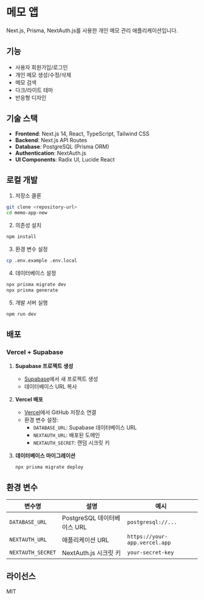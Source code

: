 # 메모 앱

Next.js, Prisma, NextAuth.js를 사용한 개인 메모 관리 애플리케이션입니다.

## 기능

- 사용자 회원가입/로그인
- 개인 메모 생성/수정/삭제
- 메모 검색
- 다크/라이트 테마
- 반응형 디자인

## 기술 스택

- **Frontend**: Next.js 14, React, TypeScript, Tailwind CSS
- **Backend**: Next.js API Routes
- **Database**: PostgreSQL (Prisma ORM)
- **Authentication**: NextAuth.js
- **UI Components**: Radix UI, Lucide React

## 로컬 개발

1. 저장소 클론
```bash
git clone <repository-url>
cd memo-app-new
```

2. 의존성 설치
```bash
npm install
```

3. 환경 변수 설정
```bash
cp .env.example .env.local
```

4. 데이터베이스 설정
```bash
npx prisma migrate dev
npx prisma generate
```

5. 개발 서버 실행
```bash
npm run dev
```

## 배포

### Vercel + Supabase

1. **Supabase 프로젝트 생성**
   - [Supabase](https://supabase.com)에서 새 프로젝트 생성
   - 데이터베이스 URL 복사

2. **Vercel 배포**
   - [Vercel](https://vercel.com)에서 GitHub 저장소 연결
   - 환경 변수 설정:
     - `DATABASE_URL`: Supabase 데이터베이스 URL
     - `NEXTAUTH_URL`: 배포된 도메인
     - `NEXTAUTH_SECRET`: 랜덤 시크릿 키

3. **데이터베이스 마이그레이션**
   ```bash
   npx prisma migrate deploy
   ```

## 환경 변수

| 변수명 | 설명 | 예시 |
|--------|------|------|
| `DATABASE_URL` | PostgreSQL 데이터베이스 URL | `postgresql://...` |
| `NEXTAUTH_URL` | 애플리케이션 URL | `https://your-app.vercel.app` |
| `NEXTAUTH_SECRET` | NextAuth.js 시크릿 키 | `your-secret-key` |

## 라이선스

MIT
